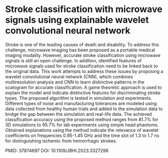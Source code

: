 # Stroke classification with microwave signals using explainable wavelet convolutional neural network
 Stroke is one of the leading causes of death and disability. To address this challenge, microwave imaging has been proposed as a portable medical imaging modality. However, accurate stroke classification using microwave signals is still an open challenge. In addition, identified features of microwave signals used for stroke classification need to be linked back to the original data. This work attempts to address these issues by proposing a wavelet convolutional neural network (CNN), which combines multiresolution analysis and CNN to learn distinctive patterns in the scalogram for accurate classification. A game theoretic approach is used to explain the model and indicate distinctive features for discriminating stroke types. The proposed algorithm is tested in simulation and experiments. Different types of noise and manufacturing tolerances are modeled using data collected from healthy human trials and added to the simulation data to bridge the gap between the simulation and real-life data. The achieved classification accuracy using the proposed method ranges from 81.7% for 3D simulations to 95.7% for lab experiments using simple head phantoms. Obtained explanations using the method indicate the relevance of wavelet coefficients on frequencies 0.95-1.45 GHz and the time slot of 1.3 to 1.7 ns for distinguishing ischemic from hemorrhagic strokes.

 PMID: 37874697 DOI: 10.1109/JBHI.2023.3327296
